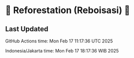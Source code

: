 
# 🌳 Reforestation (Reboisasi) 🌲

## Last Updated

GitHub Actions time: Mon Feb 17 11:17:36 UTC 2025

Indonesia/Jakarta time: Mon Feb 17 18:17:36 WIB 2025
